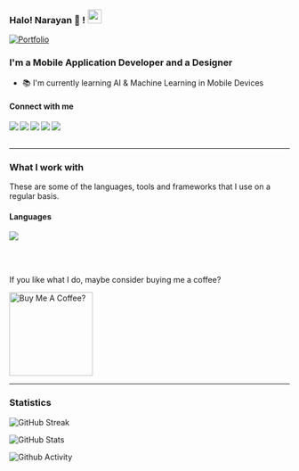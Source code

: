 ### Halo! Narayan :penguin: ! <img src="https://media.giphy.com/media/hvRJCLFzcasrR4ia7z/giphy.gif" width="25px">

[![Portfolio](https://img.shields.io/website?down_message=%E2%96%BC&label=Portfolio&style=for-the-badge&up_message=%E2%96%B2&url=http%3A%2F%2Fdipanjande.com%2F)](https://narayanpanthi.com.np)

<h3>I'm a Mobile Application Developer and a <span>Designer</span></h3>

- 📚 I'm currently learning AI & Machine Learning in Mobile Devices

#### Connect with me

<a href="https://www.linkedin.com/in/iamnaran/"><img align="left" src="https://img.shields.io/badge/LinkedIn-0A66C2?&style=for-the-badge&logo=LinkedIn&logoColor=white" /></a>
<a href="https://www.instagram.com/crafterpenguins/"><img align="left" src="https://img.shields.io/badge/Instagram-E4405F?&style=for-the-badge&logo=Instagram&logoColor=white" /></a>
<a href="https://x.com/crafterpenguins"><img align="left" src="https://img.shields.io/badge/Twitter-1DA1F2?&style=for-the-badge&logo=Twitter&logoColor=white" /></a>
<a href="mailto:nrn.panthi@gmail.com"><img align="left" src="https://img.shields.io/badge/Email-EA4335?&style=for-the-badge&logo=Gmail&logoColor=white" /></a>
<a href="https://calendly.com/iamnaran/15min"><img align="left" src="https://img.shields.io/badge/Schedule a Meeting-4285F4?&style=for-the-badge&logo=Google Calendar&logoColor=white" /></a>

<br/><br/>

---

### What I work with

<p>These are some of the languages, tools and frameworks that I use on a regular basis.</p>

<h4>Languages</h4>
<p>
  <img src="https://github-readme-stats.vercel.app/api/top-langs/?username=bacon-delight&theme=github_dark&layout=compact&hide=jupyter%20notebook,matlab" />
</p>
  
<br/><br/>


If you like what I do, maybe consider buying me a coffee?

<a href="https://www.buymeacoffee.com/iamnaran" target="_blank"><img src="https://cdn.buymeacoffee.com/buttons/v2/default-red.png" alt="Buy Me A Coffee?" width="150" ></a>

---

### Statistics

![GitHub Streak](https://github-readme-streak-stats.herokuapp.com/?user=bacon-delight&theme=holi-theme)

![GitHub Stats](https://github-readme-stats.vercel.app/api?username=bacon-delight&count_private=true&show_icons=true&theme=github_dark)

![Github Activity](https://activity-graph.herokuapp.com/graph?username=bacon-delight&theme=github&custom_title=Activity)
